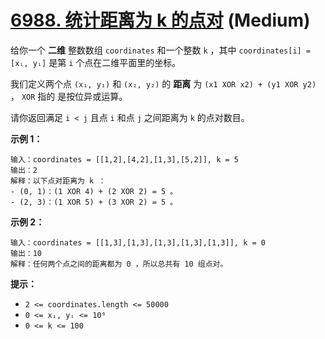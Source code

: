 # [6988. 统计距离为 k 的点对][link] (Medium)

[link]: https://leetcode.cn/contest/biweekly-contest-113/problems/count-pairs-of-points-with-distance-k/

给你一个 **二维** 整数数组 `coordinates` 和一个整数 `k` ，其中 `coordinates[i] = [xᵢ, yᵢ]` 是第 `i` 
个点在二维平面里的坐标。

我们定义两个点 `(x₁, y₁)` 和 `(x₂, y₂)` 的 **距离** 为 `(x1 XOR x2) + (y1 XOR y2)` ， `XOR` 指的
是按位异或运算。

请你返回满足 `i < j` 且点 `i` 和点 `j` 之间距离为 `k` 的点对数目。

**示例 1：**

```
输入：coordinates = [[1,2],[4,2],[1,3],[5,2]], k = 5
输出：2
解释：以下点对距离为 k ：
- (0, 1)：(1 XOR 4) + (2 XOR 2) = 5 。
- (2, 3)：(1 XOR 5) + (3 XOR 2) = 5 。

```

**示例 2：**

```
输入：coordinates = [[1,3],[1,3],[1,3],[1,3],[1,3]], k = 0
输出：10
解释：任何两个点之间的距离都为 0 ，所以总共有 10 组点对。

```

**提示：**

- `2 <= coordinates.length <= 50000`
- `0 <= xᵢ, yᵢ <= 10⁶`
- `0 <= k <= 100`
